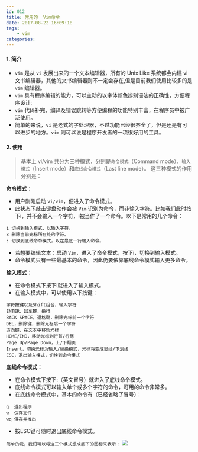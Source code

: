 ```yaml
---
id: 012
title: 常用的  Vim命令
date: 2017-08-22 16:09:18
tags:
    - vim
categories:
---
```


#### <a>1. 简介</a>

- `vim` 是从 `vi` 发展出来的一个文本编辑器，所有的 Unix Like 系统都会内建 vi 文书编辑器，其他的文书编辑器则不一定会存在,但是目前我们使用比较多的是 `vim` 编辑器。
- `vim` 具有程序编辑的能力，可以主动的以字体颜色辨别语法的正确性，方便程序设计:
- `vim` 代码补完、编译及错误跳转等方便编程的功能特别丰富，在程序员中被广泛使用。
- 简单的来说，`vi` 是老式的字处理器，不过功能已经很齐全了，但是还是有可以进步的地方。`vim` 则可以说是程序开发者的一项很好用的工具。

#### <a>2. 使用</a>

> 基本上 vi/vim 共分为三种模式，分别是`命令模式`（Command mode），`输入模式`（Insert mode）和`底线命令模式`（Last line mode）。 这三种模式的作用分别是：

<strong>命令模式：</strong>
- 用户刚刚启动 `vi/vim`，便进入了命令模式。
- 此状态下敲击键盘动作会被 `Vim` 识别为命令，而非输入字符。比如我们此时按下i，并不会输入一个字符，i被当作了一个命令。以下是常用的几个命令：
```
i 切换到输入模式，以输入字符。
x 删除当前光标所在处的字符。
: 切换到底线命令模式，以在最底一行输入命令。
```
- 若想要编辑文本：启动 `Vim`，进入了命令模式，按下i，切换到输入模式。
- 命令模式只有一些最基本的命令，因此仍要依靠底线命令模式输入更多命令。

<strong>输入模式：</strong>
- 在命令模式下按下i就进入了输入模式。
- 在输入模式中，可以使用以下按键：
```
字符按键以及Shift组合，输入字符
ENTER，回车键，换行
BACK SPACE，退格键，删除光标前一个字符
DEL，删除键，删除光标后一个字符
方向键，在文本中移动光标
HOME/END，移动光标到行首/行尾
Page Up/Page Down，上/下翻页
Insert，切换光标为输入/替换模式，光标将变成竖线/下划线
ESC，退出输入模式，切换到命令模式
```

<strong>底线命令模式：</strong>
- 在命令模式下按下:（英文冒号）就进入了底线命令模式。
- 底线命令模式可以输入单个或多个字符的命令，可用的命令非常多。
- 在底线命令模式中，基本的命令有（已经省略了冒号）：
```
q  退出程序
w  保存文件
wq 保存并推出
```
- 按ESC键可随时退出底线命令模式。

`简单的说，我们可以将这三个模式想成底下的图标来表示：`
<img src="/images/vim.png">

<!-- #### <a>3. Vim键盘使用</a> -->

<!-- <table>
    <thead>
        <tr>
            <th></th>
            <th></th>
            <th></th>
        </tr>
    </thead>
    <tbody>
        <tr>
            <td></td>
            <td></td>
            <td></td>
        </tr>
    </tbody>
</table> -->